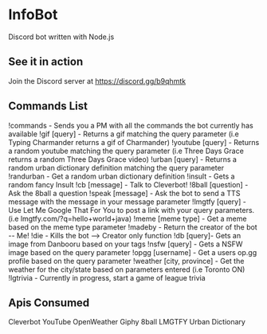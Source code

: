 # InfoBot
Discord bot written with Node.js

## See it in action

Join the Discord server at https://discord.gg/b9qhmtk 

## Commands List

!commands - Sends you a PM with all the commands the bot currently has available
!gif [query] - Returns a gif matching the query parameter (i.e Typing Charmander returns a gif of Charmander)
!youtube [query] - Returns a random youtube matching the query parameter (i.e Three Days Grace returns a random Three Days Grace video)
!urban [query] - Returns a random urban dictionary definition matching the query parameter
!randurban - Get a random urban dictionary definition
!insult - Gets a random fancy Insult
!cb [message] - Talk to Cleverbot!
!8ball [question] - Ask the 8ball a question
!speak [message] - Ask the bot to send a TTS message with the message in your message parameter
!lmgtfy [query] - Use Let Me Google That For You to post a link with your query parameters. (i.e lmgtfy.com/?q=hello+world+java)
!meme [meme type] - Get a meme based on the meme type parameter
!madeby - Return the creator of the bot -- Me!
!die - Kills the bot --> Creator only function
!db [query]- Gets an image from Danbooru based on your tags
!nsfw [query] - Gets a NSFW image based on the query parameter
!opgg [username] - Get a users op.gg profile based on the query parameter
!weather [city, province] - Get the weather for the city/state based on parameters entered (i.e Toronto ON)
!lgtrivia - Currently in progress, start a game of league trivia

## Apis Consumed

Cleverbot
YouTube
OpenWeather
Giphy
8ball
LMGTFY
Urban Dictionary

